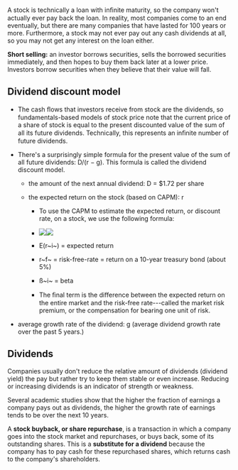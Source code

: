 A stock is technically a loan with inﬁnite maturity, so the company
won't actually ever pay back the loan. In reality, most companies come
to an end eventually, but there are many companies that have lasted for
100 years or more. Furthermore, a stock may not ever pay out any cash
dividends at all, so you may not get any interest on the loan either.

**Short selling:** an investor borrows securities, sells the borrowed
securities immediately, and then hopes to buy them back later at a lower
price. Investors borrow securities when they believe that their value
will fall.

Dividend discount model
-----------------------

-   The cash ﬂows that investors receive from stock are the dividends,
    so fundamentals-based models of stock price note that the current
    price of a share of stock is equal to the present discounted value
    of the sum of all its future dividends. Technically, this represents
    an inﬁnite number of future dividends.

-   There's a surprisingly simple formula for the present value of the
    sum of all future dividends: D/(r − g). This formula is called the
    dividend discount model.

    -   the amount of the next annual dividend: D = \$1.72 per share

    -   the expected return on the stock (based on CAPM): r

        -   To use the CAPM to estimate the expected return, or discount
            rate, on a stock, we use the following formula:

        -   ![](C:\scripts\dirkswiki\docs\Finance\media_Investment/media/image1.png)![](C:\scripts\dirkswiki\docs\Finance\media_Investment/media/image2.png)

        -   E(r~i~) = expected return

        -   r~f~ = risk-free-rate = return on a 10-year treasury bond
            (about 5%)

        -   ß~i~ = beta

        -   The ﬁnal term is the difference between the expected return
            on the entire market and the risk-free rate---called the
            market risk premium, or the compensation for bearing one
            unit of risk.

-   average growth rate of the dividend: g (average dividend growth rate
    over the past 5 years.)

Dividends
---------

Companies usually don't reduce the relative amount of dividends
(dividend yield) the pay but rather try to keep them stable or even
increase. Reducing or increasing dividends is an indicator of strength
or weakness.

Several academic studies show that the higher the fraction of earnings a
company pays out as dividends, the higher the growth rate of earnings
tends to be over the next 10 years.

A **stock buyback, or share repurchase**, is a transaction in which a
company goes into the stock market and repurchases, or buys back, some
of its outstanding shares. This is a **substitute for a dividend**
because the company has to pay cash for these repurchased shares, which
returns cash to the company's shareholders.
